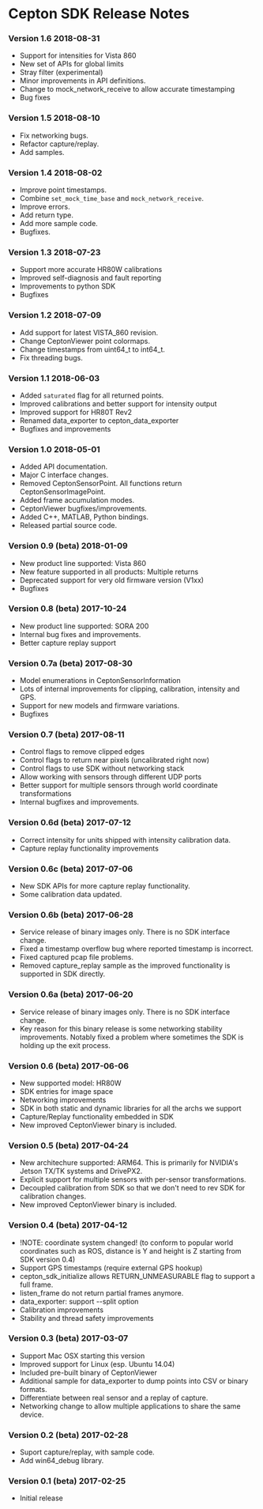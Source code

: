 # Cepton SDK Release Notes

### Version 1.6 2018-08-31
* Support for intensities for Vista 860
* New set of APIs for global limits
* Stray filter (experimental)
* Minor improvements in API definitions.
* Change to mock_network_receive to allow accurate timestamping
* Bug fixes

### Version 1.5 2018-08-10
* Fix networking bugs.
* Refactor capture/replay.
* Add samples.

### Version 1.4 2018-08-02
* Improve point timestamps.
* Combine `set_mock_time_base` and `mock_network_receive`.
* Improve errors.
* Add return type.
* Add more sample code.
* Bugfixes.

### Version 1.3 2018-07-23
* Support more accurate HR80W calibrations
* Improved self-diagnosis and fault reporting
* Improvements to python SDK
* Bugfixes

### Version 1.2 2018-07-09
* Add support for latest VISTA_860 revision.
* Change CeptonViewer point colormaps.
* Change timestamps from uint64_t to int64_t.
* Fix threading bugs.

### Version 1.1 2018-06-03
* Added `saturated` flag for all returned points.
* Improved calibrations and better support for intensity output
* Improved support for HR80T Rev2
* Renamed data_exporter to cepton_data_exporter
* Bugfixes and improvements

### Version 1.0 2018-05-01
* Added API documentation.
* Major C interface changes.
* Removed CeptonSensorPoint. All functions return CeptonSensorImagePoint.
* Added frame accumulation modes.
* CeptonViewer bugfixes/improvements.
* Added C++, MATLAB, Python bindings.
* Released partial source code.

### Version 0.9 (beta) 2018-01-09
* New product line supported: Vista 860
* New feature supported in all products: Multiple returns
* Deprecated support for very old firmware version (V1xx)
* Bugfixes

### Version 0.8 (beta) 2017-10-24
* New product line supported: SORA 200
* Internal bug fixes and improvements.
* Better capture replay support

### Version 0.7a (beta) 2017-08-30
* Model enumerations in CeptonSensorInformation
* Lots of internal improvements for clipping, calibration, intensity and GPS.
* Support for new models and firmware variations.
* Bugfixes

### Version 0.7 (beta) 2017-08-11
* Control flags to remove clipped edges
* Control flags to return near pixels (uncalibrated right now)
* Control flags to use SDK without networking stack
* Allow working with sensors through different UDP ports
* Better support for multiple sensors through world coordinate transformations
* Internal bugfixes and improvements.

### Version 0.6d (beta) 2017-07-12
* Correct intensity for units shipped with intensity calibration data.
* Capture replay functionality improvements

### Version 0.6c (beta) 2017-07-06
* New SDK APIs for more capture replay functionality.
* Some calibration data updated.

### Version 0.6b (beta) 2017-06-28
* Service release of binary images only. There is no SDK interface change.
* Fixed a timestamp overflow bug where reported timestamp is incorrect.
* Fixed captured pcap file problems.
* Removed capture_replay sample as the improved functionality is supported in SDK directly.

### Version 0.6a (beta) 2017-06-20
* Service release of binary images only. There is no SDK interface change.
* Key reason for this binary release is some networking stability improvements. Notably fixed a problem where sometimes the SDK is holding up the exit process.

### Version 0.6 (beta) 2017-06-06
* New supported model: HR80W
* SDK entries for image space
* Networking improvements
* SDK in both static and dynamic libraries for all the archs we support
* Capture/Replay functionality embedded in SDK
* New improved CeptonViewer binary is included.

### Version 0.5 (beta) 2017-04-24
* New architechure supported: ARM64. This is primarily for NVIDIA's Jetson TX/TK systems and DrivePX2.
* Explicit support for multiple sensors with per-sensor transformations.
* Decoupled calibration from SDK so that we don't need to rev SDK for calibration changes.
* New improved CeptonViewer binary is included.

### Version 0.4 (beta) 2017-04-12
* !NOTE: coordinate system changed! (to conform to popular world coordinates such as ROS, distance is Y and height is Z starting from SDK version 0.4)
* Support GPS timestamps (require external GPS hookup)
* cepton_sdk_initialize allows RETURN_UNMEASURABLE flag to support a full frame.
* listen_frame do not return partial frames anymore.
* data_exporter: support --split option
* Calibration improvements
* Stability and thread safety improvements

### Version 0.3 (beta) 2017-03-07
* Support Mac OSX starting this version
* Improved support for Linux (esp. Ubuntu 14.04)
* Included pre-built binary of CeptonViewer
* Additional sample for data_exporter to dump points into CSV or binary formats.
* Differentiate between real sensor and a replay of capture.
* Networking change to allow multiple applications to share the same device.

### Version 0.2 (beta) 2017-02-28
* Suport capture/replay, with sample code.
* Add win64_debug library.

### Version 0.1 (beta) 2017-02-25
* Initial release
